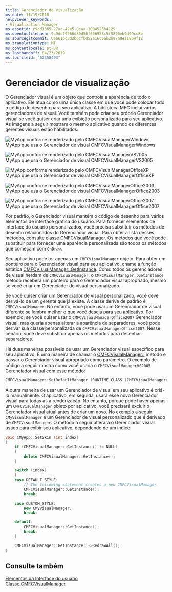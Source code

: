 ```yaml
---
title: Gerenciador de visualização
ms.date: 11/19/2018
helpviewer_keywords:
- Visualization Manager
ms.assetid: c9dd1365-27ac-42e5-8caa-1004525b4129
ms.openlocfilehash: 9c9dc19266d80d56f696953c5f5896eb9d99cc8b
ms.sourcegitcommit: 0ab61bc3d2b6cfbd52a16c6ab2b97a8ea1864f12
ms.translationtype: MT
ms.contentlocale: pt-BR
ms.lasthandoff: 04/23/2019
ms.locfileid: "62358493"
---
```

# <a name="visualization-manager"></a>Gerenciador de visualização

O Gerenciador visual é um objeto que controla a aparência de todo o aplicativo. Ele atua como uma única classe em que você pode colocar todo o código de desenho para seu aplicativo. A biblioteca MFC inclui vários gerenciadores de visual. Você também pode criar seu próprio Gerenciador visual se você quiser criar uma exibição personalizada para seu aplicativo. As imagens a seguir mostram o mesmo aplicativo quando os diferentes gerentes visuais estão habilitados:

![MyApp conforme renderizado pelo CMFCVisualManagerWindows](../mfc/media/vmwindows.png "MyApp conforme renderizado pelo CMFCVisualManagerWindows") <br/>
MyApp que usa o Gerenciador de visual CMFCVisualManagerWindows

![MyApp conforme renderizado pelo CMFCVisualManagerVS2005](../mfc/media/vmvs2005.png "MyApp conforme renderizado pelo CMFCVisualManagerVS2005") <br/>
MyApp que usa o Gerenciador de visual CMFCVisualManagerVS2005

![MyApp conforme renderizado pelo CMFCVisualManagerOfficeXP](../mfc/media/vmofficexp.png "MyApp conforme renderizado pelo CMFCVisualManagerOfficeXP") <br/>
MyApp que usa o Gerenciador de visual CMFCVisualManagerOfficeXP

![MyApp conforme renderizado pelo CMFCVisualManagerOffice2003](../mfc/media/vmoffice2003.png "MyApp conforme renderizado pelo CMFCVisualManagerOffice2003") <br/>
MyApp que usa o Gerenciador de visual CMFCVisualManagerOffice2003

![MyApp conforme renderizado pelo CMFCVisualManagerOffice2007](../mfc/media/msoffice2007.png "MyApp conforme renderizado pelo CMFCVisualManagerOffice2007") <br/>
MyApp que usa o Gerenciador de visual CMFCVisualManagerOffice2007

Por padrão, o Gerenciador visual mantém o código de desenho para vários elementos de interface gráfica do usuário. Para fornecer elementos de interface do usuário personalizados, você precisa substituir os métodos de desenho relacionados do Gerenciador visual. Para obter a lista desses métodos, consulte [classe CMFCVisualManager](../mfc/reference/cmfcvisualmanager-class.md). Os métodos que você pode substituir para fornecer uma aparência personalizada são todos os métodos que começam com `OnDraw`.

Seu aplicativo pode ter apenas um `CMFCVisualManager` objeto. Para obter um ponteiro para o Gerenciador visual para seu aplicativo, chame a função estática [CMFCVisualManager::GetInstance](../mfc/reference/cmfcvisualmanager-class.md#getinstance). Como todos os gerenciadores de visual herdam de `CMFCVisualManager`, o `CMFCVisualManager::GetInstance` método receberá um ponteiro para o Gerenciador visual apropriado, mesmo se você criar um Gerenciador de visual personalizado.

Se você quiser criar um Gerenciador de visual personalizado, você deve derivá-lo de um gerente que já existe. A classe derive de padrão é `CMFCVisualManager`. No entanto, você pode usar um Gerenciador de visual diferente se lembra melhor o que você deseja para seu aplicativo. Por exemplo, se você quiser usar o `CMFCVisualManagerOffice2007` Gerenciador visual, mas queria apenas alterar a aparência de separadores, você pode derivar sua classe personalizada de `CMFCVisualManagerOffice2007`. Nesse cenário, você deve substituir apenas os métodos para desenhar separadores.

Há duas maneiras possíveis de usar um Gerenciador visual específico para seu aplicativo. É uma maneira de chamar o [CMFCVisualManager::](../mfc/reference/cmfcvisualmanager-class.md#setdefaultmanager) método e passar o Gerenciador visual apropriado como parâmetro. O exemplo de código a seguir mostra como você usaria o `CMFCVisualManagerVS2005` Gerenciador visual com esse método:

```cpp
CMFCVisualManager::SetDefaultManager (RUNTIME_CLASS (CMFCVisualManagerVS2005));
```

A outra maneira de usar um Gerenciador de visual em seu aplicativo é criá-lo manualmente. O aplicativo, em seguida, usará esse novo Gerenciador visual para todas as a renderização. No entanto, porque pode haver apenas um `CMFCVisualManager` objeto por aplicativo, você precisará excluir o Gerenciador visual atual antes de criar um novo. No exemplo a seguir `CMyVisualManager` é um Gerenciador de visual personalizado que é derivado de `CMFCVisualManager`. O método a seguir alterará o Gerenciador visual usado para exibir seu aplicativo, dependendo de um índice:

```cpp
void CMyApp::SetSkin (int index)
{
    if (CMFCVisualManager::GetInstance() != NULL)
    {
        delete CMFCVisualManager::GetInstance();
    }

    switch (index)
    {
    case DEFAULT_STYLE:
        // The following statement creates a new CMFCVisualManager
        CMFCVisualManager::GetInstance();
        break;

    case CUSTOM_STYLE:
        new CMyVisualManager;
        break;

    default:
        CMFCVisualManager::GetInstance();
        break;
    }

    CMFCVisualManager::GetInstance()->RedrawAll();
}
```

## <a name="see-also"></a>Consulte também

[Elementos da Interface do usuário](../mfc/user-interface-elements-mfc.md)<br/>
[Classe CMFCVisualManager](../mfc/reference/cmfcvisualmanager-class.md)
